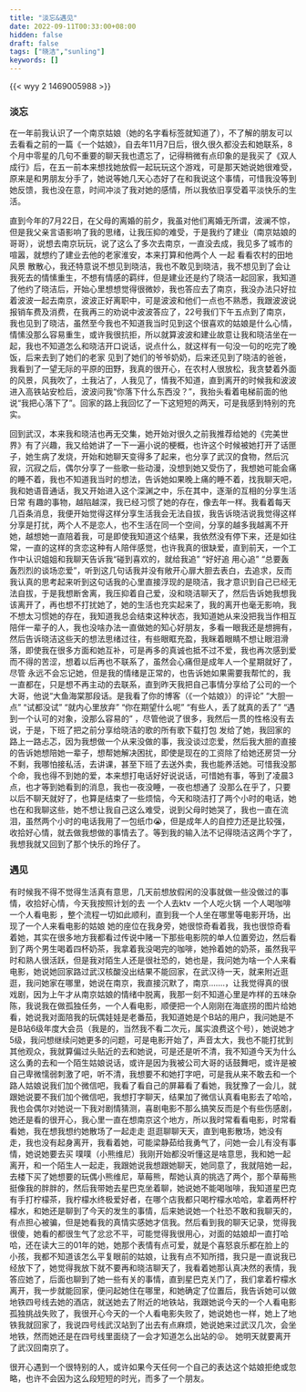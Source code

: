```yaml
---
title: "淡忘&遇见"
date: 2022-09-11T00:33:00+08:00
hidden: false
draft: false
tags: ["晓洁","sunling"]
keywords: []
---
```

    
{{< wyy 2 1469005988 >}}
### **淡忘**

​        在一年前我认识了一个南京姑娘（她的名字看标签就知道了），不了解的朋友可以去看看之前的一篇《一个姑娘》，自去年11月7日后，很久很久都没去和她联系，8个月中零星的几句不重要的聊天我也遗忘了，记得稍微有点印象的是我买了《双人成行》后，在五一前本来想找她放假一起玩玩这个游戏，可是那天她说她很难受，原来是和男朋友分手了，她说等她几天心态好了在和我说这个事情，可惜我没等到她反馈，我也没在意，时间冲淡了我对她的感情，所以我依旧享受着平淡快乐的生活。

​        直到今年的7月22日，在父母的离婚的前夕，我虽对他们离婚无所谓，波澜不惊，但是我父亲言语影响了我的思绪，让我压抑的难受，于是我约了建业（南京姑娘的哥哥），说想去南京玩玩，说了这么了多次去南京，一直没去成，我见多了城市的喧嚣，就想约了建业去他的老家淮安，本来打算和他两个人 一起 看看农村的田地风景 散散心，我还特意说不想见到晓洁，我也不敢见到晓洁，我不想见到了会让我死去的情愫重生，不想有情感的羁绊，但是建业还是约了晓洁一起回家，我知道了他约了晓洁后，开始心里想想觉得很微妙，我也答应去了南京，我没办法只好拉着波波一起去南京，波波正好离职中，可是波波和他们一点也不熟悉，我跟波波说报销车费及消费，在我再三的劝说中波波答应了，22号我们下午五点到了南京，我也见到了晓洁，虽然至今我也不知道我当时见到这个很喜欢的姑娘是什么心情，情愫没那么容易重生，或许我很抗拒，所以就算波波和建业故意让我和晓洁坐在一起，我也不知道怎么和晓洁开口说话，说点什么，就这样有一句没一句的吃完了晚饭，后来去到了她们的老家 见到了她们的爷爷奶奶，后来还见到了晓洁的爸爸，我看到了一望无际的平原的田野，我真的很开心，在农村人很放松，我贪婪着外面的风景，风我吹了，土我沾了，人我见了，情我不知道，直到离开的时候我和波波进入高铁站安检后，波波问我“你落下什么东西没？”，我抬头看着电梯前面的他说“我把心落下了”。回家的路上我回忆了一下这短短的两天，可是我感到特别的充实。

​        回到武汉，本来我和晓洁也再无交集，她开始对很久之前我推荐给她的《完美世界》有了兴趣，我又给她讲了一下一遍小说的梗概，也许这个时候被她打开了话匣子，她生病了发烧，开始和她聊天变得多了起来，也分享了武汉的食物，然后沉寂，沉寂之后，偶尔分享了一些歌一些动漫，没想到她又受伤了，我想她可能会痛的睡不着，我也不知道我当时的想法，告诉她如果晚上痛的睡不着，找我聊天吧，我和她语音通话，我又开始进入这个深渊之中，乐在其中，逐渐的互相的分享生活日常  有趣的事物，越陷越深，我已经习惯了她的存在，像去年一样。我看着每天几百条消息，我便开始觉得这样分享生活我会无法自拔，我告诉晓洁说我觉得这样分享是打扰，两个人不是恋人，也不生活在同一个空间，分享的越多我越离不开她，越想她一直陪着我，可是即使我知道这个结果，我依然没有停下来，还是如往常，一直的这样的贪恋这种有人陪伴感觉，也许我真的很缺爱，直到前天，一个工作中认识姐姐和我聊天告诉我“碰到喜欢的，就给我追” “好好追 用心追” “总要轰轰烈烈的谈场恋爱”，听到这几句话我并没有敞开心扉大胆去表白，去追求，反而我认真的思考起来听到这句话我的心里直接浮现的是晓洁，我才意识到自己已经无法自拔，于是我想断舍离，我压抑着自己爱，没和晓洁聊天了，然后告诉她我想我该离开了，再也想不打扰她了，她的生活也充实起来了，我的离开也毫无影响，我不想太习惯她的存在，我知道我总会结束这种状态，我知道她从来没把我当作相互陪伴一辈子的人，我也没啥办法一直做她的知心好朋友，多看一眼我还是想拥有，然后告诉晓洁这些天的想法思绪过往，有些眼眶充盈，我眯着眼睛不想让眼泪滑落，即使我在很多方面和她互补，可是再多的真诚也抵不过不爱，我也再次感到爱而不得的苦涩，想着以后再也不联系了，虽然会心痛但是成年人一个星期就好了，尽管 永远不会忘记她，但是我的情绪是正常的，也告诉她如果需要我帮忙的，我一直都在，只是想不再主动的去联系，直到昨天我把自己事情分享给了公司的一个大哥，他说“大鱼海棠那段话。是我看了你的博客（《一个姑娘》）的评论” “大胆一点” “试都没试” “就内心里放弃” “你在期望什么呢” “有些人，丢了就真的丢了”  “遇到一个认可的对象，没那么容易的” ，尽管他说了很多，我然后一贯的性格没有去说，于是，下班了把之前分享给晓洁的歌的所有歌下载打包 发给了她，我回家的路上一路忐忑，因为我想做一个从来没做的事，我没谈过恋爱，然后我大胆的直接的告诉她想陪她一辈子，想帮她解决困扰，即使是现在的工资除了给她还房贷一分不剩，我哪怕接私活，去讲课，甚至下班了去送外卖，我也能养活她。可惜我没那个命，我也得不到她的爱，本来想打电话好好说说话，可惜她有事，等到了凌晨3点，也才等到她看到的消息，我也一夜没睡，一夜也想通了 没那么在乎了，只要以后不聊天就好了，也算是结束了一些烦恼，今天和晓洁打了两个小时的电话，她也在和我聊这些，她不想让我自己这么难受，说到父母时她哭了，我也一直在流泪，虽然两个小时的电话我用了一包纸巾😭，但是成年人的自控力还是比较强，收拾好心情，就去做我想做的事情去了。等到我的输入法不记得晓洁这两个字了，我想我就又回到了那个快乐的玲仔了。



### **遇见**

​        有时候我不得不觉得生活真有意思，几天前想放假闲的没事就做一些没做过的事情，收拾好心情，今天我按照计划的去 一个人去ktv  一个人吃火锅 一个人喝咖啡   一个人看电影 ，整个流程一切如此顺利，直到我一个人坐在哪里等电影开场，出现了一个人来看电影的姑娘 她的座位在我身旁，她很惊奇看着我，我也很惊奇看着她，其实在很多地方我都看过传说中赌一下那些电影院的单人位置旁边，然后看到了两个男生喝着四杯奶茶，我拿着我没喝完的咖啡，她拎着她的奶茶，虽然我平时和熟人很活跃，但是我对陌生人还是很社恐的，她也是，我问她为啥一个人来看电影，她说她回家路过武汉核酸没出结果不能回家，在武汉待一天，就来附近逛逛，我问她家在哪里，她说在南京，我直接沉默了，南京.......，让我觉得真的很戏剧，因为上午才从南京姑娘的情绪中脱离，我那一刻不知道心里是咋样的五味杂陈，我说我在做孤独任务，一个人看电影，顺便把一个人刚刚在海底捞的图片给她看，她说我对面陪我的玩偶娃娃是老番茄，我知道她是个B站的用户，我问她是不是B站6级年度大会员（我是的，当然我不看二次元，属实浪费这个号），她说她才5级，我问想继续问她更多的问题，可是电影开始了，声音太大，我也不能打扰到其他观众，我就算偏过头贴近的去和她说，可是还是听不清，我不知道今天为什么这么勇的去和一个陌生姑娘说话，或许是因为我被公司大哥的话鼓舞吧，或许是被自己卑微懦弱刺激了吧，听不清，我想要不和她打字吧，可是我从来不敢去和一个路人姑娘说我们加个微信吧，我看了看自己的屏幕看了看她，我犹豫了一会儿，就跟她说要不我们加个微信吧，我想打字聊天，结果加了微信认真看电影去了哈哈，我也会偶尔对她说一下我对剧情猜测，喜剧电影不那么搞笑反而是个有些伤感剧，她还是看的很开心，我心里一直在想南京这个地方，所以我时常看看电影，时常看看她，我在想我想约她散场了一起走走 逛逛聊聊天天，直到电影散场，她没有走，我也没有起身离开，我看着她，可能梁静茹给我勇气了，问她一会儿有没有事情，她说她要去买 噗噗（小熊维尼）我刚开始都没听懂这是啥意思，我和她一起离开，和一个陌生人一起走，我跟她说我想跟她聊天，她同意了，我就陪她一起，去楼下买了她想要的玩偶小熊维尼，草莓熊，帮她认真的挑选了两个，那个草莓熊挺像我的胖胖的，然后我带她去星巴克坐着聊，她说她不能喝咖啡，我知道星巴克有手打柠檬茶，我柠檬水终极爱好者，在哪个店我都只喝柠檬水哈哈，拿着两杯柠檬水，和她还是聊到了今天的发生的事情，后来她说她一个社恐不敢和我聊天的，有点担心被骗，但是她看我的真情实感她才信我。然后看到我的聊天记录，觉得我很傻，她看的都很生气了忿忿不平，可能觉得我很用心，对面的姑娘却一直打哈哈，还在读大三的01年的她，她那个表情有点可爱，就是个喜怒哀乐都在脸上的小孩，我都不知道该怎么平复眼前的姑娘，让我有点不知所措，我只是一直说我已经放下了，她觉得我放下就不要再和晓洁聊天了，我看着她那认真决然的表情，我答应她了，后面也聊到了她一些有关的事情，直到星巴克关门了，我们拿着柠檬水离开，我一步就能回家，便问起她住在哪里，和她确定了位置后，我告诉她可以做地铁四号线去她的酒店，就送她去了附近的地铁站，我跟她说今天的一个人看电影孤独挑战失败了，我很开心今天的一个人看电影失败了，她说她也一样，她上了地铁我就回家了，我说四号线武汉站到了出去有点麻烦，她说她来过武汉几次，会坐地铁，然而她还是在四号线里面绕了一会才知道怎么出站的😝。 她明天就要离开了武汉回南京了。

​        很开心遇到一个很特别的人，或许如果今天任何一个自己的表达这个姑娘拒绝或忽略，也许不会因为这么段短短的时光，而多了一个朋友。